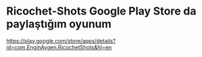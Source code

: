 # Ricochet-Shots Google Play Store da paylaştığım oyunum
https://play.google.com/store/apps/details?id=com.EnginAygen.RicochetShots&hl=en
